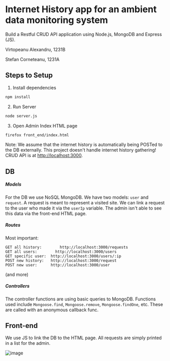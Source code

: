 # Internet History app for an ambient data monitoring system

Build a Restful CRUD API application using Node.js, MongoDB and Express (JS).

Virtopeanu Alexandru, 1231B

Stefan Corneteanu, 1231A

## Steps to Setup

1. Install dependencies

```bash
npm install
```

2. Run Server

```bash
node server.js
```

3. Open Admin Index HTML page

```bash
firefox front_end/index.html
```

Note: We assume that the internet history is automatically being POSTed to the DB externally. This project doesn't handle internet history gathering! CRUD API is at <http://localhost:3000>.


## DB 

##### Models

For the DB we use NoSQL MongoDB. We have two models: `user` and `request`. A request is meant to represent a visited site. We can link a request to the user who made it via the `userIp` variable. The admin isn't able to see this data via the front-end HTML page.

##### Routes

Most important:

```
GET all history:		http://localhost:3000/requests
GET all users:		  http://localhost:3000/users
GET specific user:	http://localhost:3000/users/:ip
POST new history:   http://localhost:3000/request
POST new user:      http://localhost:3000/user
```
(and more)

##### Controllers

The controller functions are using basic queries to MongoDB. Functions used include `Mongoose.find`, `Mongoose.remove`, `Mongoose.findOne`, etc. These are called with an anonymous callback func.


## Front-end

We use JS to link the DB to the HTML page. All requests are simply printed in a list for the admin.

![image](https://user-images.githubusercontent.com/44416281/149515282-31a5661c-503e-45f6-92a0-84308893a1a3.png)

